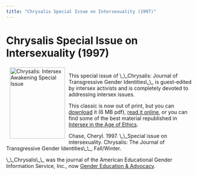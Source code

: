 ```yaml
---
title: "Chrysalis Special Issue on Intersexuality (1997)"
---
```


# Chrysalis Special Issue on Intersexuality (1997)

<p><img src="/img/store/chrysalis.gif" width=150 height=194 alt="Chrysalis: Intersex Awakening Special Issue" align=left hspace=10 vspace=3>  <br />
This special issue of \_\_Chrysalis: Journal of Transgressive Gender Identities\_\_ is guest-edited by intersex activists and is completely devoted to addressing intersex issues.  </p>

<p>This classic is now out of print, but you can <a href="/pdf/chrysalis.pdf">download</a> it (6 MB pdf), <a href="/books/chrysalis">read it online</a>, or you can find some of the best material republished in <a href="/books/ageofethics">Intersex in the Age of Ethics</a>.  </p>

<p>Chase, Cheryl. 1997. \_\_Special issue on intersexuality. Chrysalis: The Journal of Transgressive Gender Identities\_\_, Fall/Winter.  </p>

<p>\_\_Chrysalis\_\_ was the journal of the American Educational Gender Information Service, Inc., now <a href="www.gender.org">Gender Education &amp; Advocacy</a>.  <br />
<!--break--></p>